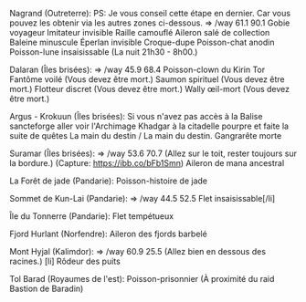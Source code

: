 Nagrand (Outreterre):
PS: Je vous conseil cette étape en dernier. Car vous pouvez les obtenir via les autres zones ci-dessous.
=> /way 61.1 90.1
Gobie voyageur
Imitateur invisible
Raille camouflé
Aileron salé de collection
Baleine minuscule
Éperlan invisible
Croque-dupe
Poisson-chat anodin
Poisson-lune insaisissable (La nuit 21h30 - 8h00.)

Dalaran (Îles brisées):
=> /way 45.9 68.4
Poisson-clown du Kirin Tor
Fantôme voilé (Vous devez être mort.)
Saumon spirituel (Vous devez être mort.)
Flotteur discret (Vous devez être mort.)
Wally œil-mort (Vous devez être mort.)

Argus - Krokuun (Îles brisées):
Si vous n'avez pas accès à la Balise sancteforge aller voir l'Archimage Khadgar à la citadelle pourpre et faite la suite de quêtes La main du destin / La main du destin.
Gangrarête morte

Suramar (Îles brisées):
=> /way 53.6 70.7 (Allez sur le toit, rester toujours sur la bordure.)
(Capture: https://ibb.co/bFb1Smn)
Aileron de mana ancestral

La Forêt de jade (Pandarie):
Poisson-histoire de jade

Sommet de Kun-Lai (Pandarie):
=> /way 44.5 52.5
Flet insaisissable[/li]

Île du Tonnerre (Pandarie):
Flet tempétueux

Fjord Hurlant (Norfendre):
Aileron des fjords barbelé

Mont Hyjal (Kalimdor):
=> /way 60.9 25.5 (Allez bien en dessous des racines.)
[li] Rôdeur des puits

Tol Barad (Royaumes de l'est):
Poisson-prisonnier (À proximité du raid Bastion de Baradin)
